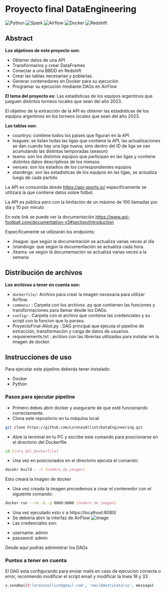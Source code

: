 # Proyecto final DataEngineering
![Python](https://img.shields.io/badge/Python-blue?logo=python&logoColor=white)
![Spark](https://img.shields.io/badge/Spark-E25A1C?logo=apache%20spark&logoColor=white)
![Airflow](https://img.shields.io/badge/Airflow-017CEE?logo=apache%20airflow&logoColor=white)
![Docker](https://img.shields.io/badge/Docker-2496ED?logo=docker&logoColor=white)
![Redshift](https://img.shields.io/badge/Redshift-E71A2A?logo=amazon%20redshift&logoColor=white)

## Abstract
**Los objetivos de este proyecto son:**
* Obtener datos de una API 
* Transformarlos y crear DataFrames
* Conectar a una BBDD en Redshift
* Crear las tablas necesarias y poblarlas.
* Generar contenedores en Docker para su ejecución
* Programar su ejecución mediante DAGs en AirFlow

**El tema del proyecto es:**
Las estadísticas de los equipos argentinos que jueguen distintos torneos locales que sean del año 2023.

El objetivo de la extracción de la API es obtener las estadísticas de los equipos argentinos en los torneos locales que sean del año 2023.

**Las tablas son:**
* countrys: contiene todos los paises que figuran en la API
* leagues: se listan todas las ligas que contiene la API, las actualizaciones se dan cuando hay una liga nueva, sino dentro del ID de liga se van acumulando las distintas temporadas (season)
* teams: son los distintos equipos que participan en las ligas y contiene distintos datos descriptivos de los mimsos.
* venues: son los estadios de los correspondientes equipos
* standings: son las estadisticas de los equipos en las ligas, se actualiza luego de cada partido

La API es consumida desde https://api-sports.io/ especificamente se utilizará la que contiene datos sobre fútbol.

La API es pública pero con la limitación de un máximo de 100 llamadas por día y 10 por minuto

En este link se puede ver la documentación https://www.api-football.com/documentation-v3#section/Introduction

Especificamente se utilizarán los endpoints:
* /league: que según la documentación se actualiza varias veces al día
* /standings: que según la documentación se actualiza cada hora.
* /teams: ue según la documentación se actualiza varias veces a la semana

## Distribución de archivos
**Los archivos a tener en cuenta son:**
* `dockerfile/`: Archivo para crear la imagen necesaria para utilizar Airflow.
* `commons/` : Carpeta con los archivos .py que contienen las funciones y transformaciones para llamar desde los DAGs.
* `config/` : Carpeta con el archivo que contiene las credenciales y su script con la funcion que lo parsea.
* ProyectoFinal-Alliot.py : DAG principal que ejecuta el pipeline de extracción, transformación y carga de datos de usuarios.
* requierements.txt : archivo con las librerias utilizadas para instalar en la imagen de docker.

## Instrucciones de uso
Para ejecutar este pipeline deberás tener instalado:
* Docker
* Python

### Pasos para ejecutar pipeline
* Primero debes abrir docker y asegurarte de que esté funcionando correctamente.
* Clona este repositorio en tu máquina local:
```bash
git clone https://github.com/LorenzoAlliot/DataEngineering.git
```
* Abre la terminal en tu PC y escribe este comando para posicionarse en el directorio del Dockerfile
```bash
cd [ruta_del_Dockerfile]
```
* Una vez en posicionados en el directorio ejecuta el comando:
```bash
docekr build . -t [nombre_de_imagen]
```
Esto creará la imagen de docker
* Una vez creada la imagen procedemos a crear el contenedor con el siguiente comando:
```bash
docker run --rm -d -p 8080:8080 [nombre_de_imagen]
```
* Una vez ejecutado esto ir a  https://localhost:8080/
* Se debería abrir la interfaz de AirFlow
![image](https://github.com/LorenzoAlliot/DataEngineering/assets/113041882/7a45d642-ea1a-477f-b655-c00d4ed5f6e3)
* Las credenciales son:
 - username: admin
 - password: admin

Desde aquí podrás administrar los DAGs

### Puntos a tener en cuenta
El DAG esta configurando para enviar mails en caso de ejecucion correcta o error, recomiendo modificar el script email y modificar la linea 18 y 33
```bash
x.sendmail('lorenzoalliot@gmail.com', 'mail@destinatario', message)
```
